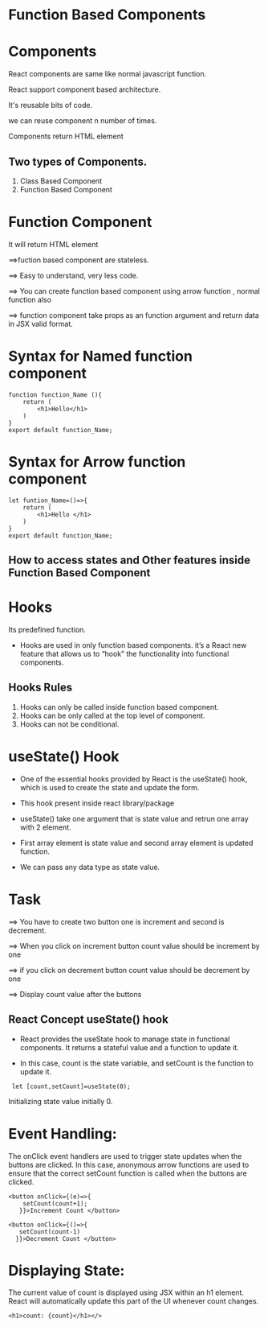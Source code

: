 # Function  Based Components
 
# Components
React components are same like normal javascript function.

React support component based architecture.

It's reusable bits of code.

we can reuse component n number of times.

Components return HTML element

## Two types of Components.
1) Class Based Component
2) Function Based Component

# Function Component
It will return HTML element

==>fuction based component are stateless.

==> Easy to understand, very less code.

==> You can create function based component using arrow function , normal function also

==> function component take props as an function argument and return data in JSX valid format.

# Syntax  for Named function component

```
function function_Name (){
    return (
        <h1>Hello</h1>
    )
}
export default function_Name;
```

# Syntax  for Arrow function component

```
let funtion_Name=()=>{
    return (
        <h1>Hello </h1>
    )
}
export default function_Name;
```

## How to access states and Other features inside Function Based Component

# Hooks
Its predefined function.
* Hooks are used in only function based components.
it’s a React new feature that allows us to “hook” the functionality into functional components.

## Hooks Rules
1) Hooks can only be called inside function based component.
2) Hooks can be only called at the top level of component.
3) Hooks can not be conditional. 

# useState() Hook
* One of the essential hooks provided by React is the useState() hook, which is used to create the state and update the form.

* This hook present inside react library/package

* useState() take one argument that is state value and retrun one array with 2 element.
* First array element is state value and second array element is updated function.
* We can pass any data type as state value. 
 
 # Task 
 ==> You have to create two button one is increment and second is decrement.

 ==> When you click on increment button count value should be increment by one 

 ==> if you click on decrement button count value should be decrement by one

 ==> Display count value after the buttons 

 ## React Concept useState() hook

 * React provides the useState hook to manage state in functional components. 
 It returns a stateful value and a function to update it.
  
  * In this case, count is the state variable, and setCount is the function to update it.

  ```
   let [count,setCount]=useState(0);
   ```
 Initializing state value initially 0.


# Event Handling:
 The onClick event handlers are used to trigger state updates when the buttons are clicked. 
 In this case, anonymous arrow functions are used to ensure that the correct setCount function is called when the buttons are clicked.
```
<button onClick={(e)=>{
    setCount(count+1);
   }}>Increment Count </button>

```
 ```
<button onClick={()=>{
    setCount(count-1)
   }}>Decrement Count </button>
 ```
 # Displaying State:
  The current value of count is displayed using JSX within an h1 element. React will automatically update this part of the UI whenever count changes.

  ```
<h1>count: {count}</h1></>
  ```